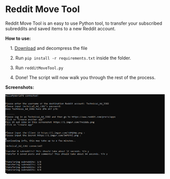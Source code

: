 # Reddit Move Tool

Reddit Move Tool is an easy to use Python tool, to transfer your subscribed subreddits and saved items to a new Reddit account.

**How to use:**

    1. [Download](https://github.com/TriLinder/RedditMoveTool/releases) and decompress the file

    2. Run `pip install -r requirements.txt` inside the folder.

    3. Run `redditMoveTool.py`

    4. Done! The script will now walk you through the rest of the process.

**Screenshots:**

<img title="" src="Screenshots/subreddits.png" alt="subreddits.png" width="926">
